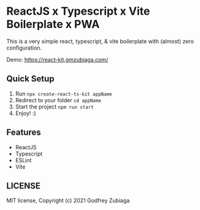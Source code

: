 # ReactJS x Typescript x Vite Boilerplate x PWA

This is a very simple react, typescript, & vite boilerplate with (almost) zero configuration.

Demo: https://react-kit.gmzubiaga.com/

## Quick Setup

1. Run `npx create-react-ts-kit appName`
2. Redirect to your folder `cd appName`
3. Start the project `npm run start`
4. Enjoy! :)

## Features

- ReactJS
- Typescript
- ESLint
- Vite

## LICENSE

MIT license, Copyright (c) 2021 Godfrey Zubiaga
